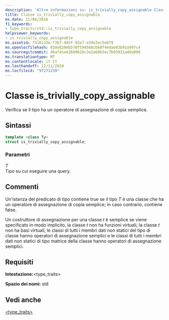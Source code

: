 ```yaml
---
description: 'Altre informazioni su: is_trivially_copy_assignable Class'
title: Classe is_trivially_copy_assignable
ms.date: 11/04/2016
f1_keywords:
- type_traits/std::is_trivially_copy_assignable
helpviewer_keywords:
- is_trivially_copy_assignable
ms.assetid: 7410133e-f367-493f-92a7-e34e3ec5e879
ms.openlocfilehash: 010e820db570f594568cb60f4edae83b91a997c4
ms.sourcegitcommit: d6af41e42699628c3e2e6063ec7b03931a49a098
ms.translationtype: MT
ms.contentlocale: it-IT
ms.lasthandoff: 12/11/2020
ms.locfileid: "97271239"
---
```

# <a name="is_trivially_copy_assignable-class"></a>Classe is_trivially_copy_assignable

Verifica se il tipo ha un operatore di assegnazione di copia semplice.

## <a name="syntax"></a>Sintassi

```cpp
template <class Ty>
struct is_trivially_copy_assignable;
```

### <a name="parameters"></a>Parametri

*T*\
Tipo su cui eseguire una query.

## <a name="remarks"></a>Commenti

Un'istanza del predicato di tipo contiene true se il tipo *T* è una classe che ha un operatore di assegnazione di copia semplice; in caso contrario, contiene false.

Un costruttore di assegnazione per una classe *t* è semplice se viene specificato in modo implicito, la classe *t* non ha funzioni virtuali, la classe *t* non ha basi virtuali, le classi di tutti i membri dati non statici del tipo di classe hanno operatori di assegnazione semplici e le classi di tutti i membri dati non statici di tipo matrice della classe hanno operatori di assegnazione semplici.

## <a name="requirements"></a>Requisiti

**Intestazione:**\<type_traits>

**Spazio dei nomi:** std

## <a name="see-also"></a>Vedi anche

[<type_traits>](../standard-library/type-traits.md)
